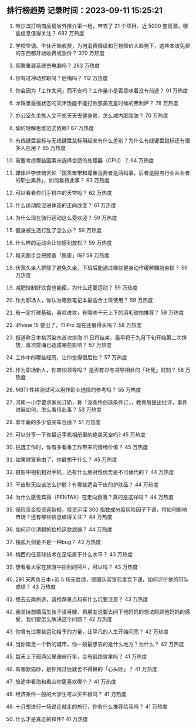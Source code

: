 
## 排行榜趋势 记录时间：2023-09-11 15:25:21
  
  1. 哈尔滨打响商品房省外推介第一枪，带去了 21 个项目、近 5000 套房源，哪些信息值得关注？ 682 万热度
    
  2. 学校空调、午休开始收费，为何消费降级和万物降价大趋势下，这些本该免费的东西都开始收费或涨价？ 370 万热度
    
  3. 频繁重装系统伤电脑吗？ 263 万热度
    
  4. 你有过冲动辞职吗？后悔吗？ 112 万热度
    
  5. 你会因为「工作太闲」而不安吗？工作量小是否意味着没有前途？ 91 万热度
    
  6. 龙珠里最强状态的天津饭能不能打败那美克星时候的弗利萨？ 78 万热度
    
  7. 办公室久坐族人又不想天天去健身房，怎么减内脏脂肪？ 70 万热度
    
  8. 如何理解思维范式依赖? 67 万热度
    
  9. 有线键盘鼠标与无线键盘鼠标用起来有什么差别？为什么有线键盘鼠标还有很多人在用？ 65 万热度
    
  10. 需要考虑哪些因素来选择合适的处理器（CPU）？ 64 万热度
    
  11. 媒体评李佳琦言论「国货难带和尊重消费者是两码事，后者是服务行业从业者的职业素养」，如何看待此事？ 63 万热度
    
  12. 可以看看你们手机中的天空吗？ 62 万热度
    
  13. 什么运动能促进体态的正向改变？ 61 万热度
    
  14. 为什么现在骑行运动这么受欢迎？ 59 万热度
    
  15. 健身被生活打乱了怎么办？ 59 万热度
    
  16. 什么样的运动会让你感到放松？ 59 万热度
    
  17. 每天跑步会把膝盖「跑废」吗? 59 万热度
    
  18. 伏案久坐人群除了避免久坐，下班后能通过哪些健身动作缓解腰肌劳损？ 59 万热度
    
  19. 减肥控制好饮食也能瘦，为什么还要运动？ 59 万热度
    
  20. 作为职场人，你认为哪款笔记本最适合上班使用？ 59 万热度
    
  21. 有一定打球基础，喜欢进攻，有哪些千元上下的羽毛球拍推荐？ 59 万热度
    
  22. iPhone 15 要出了，11 Pro 现在还值得买吗？ 58 万热度
    
  23. 报道称日本核污染水首次排海 11 日将结束，最早将于九月下旬开始第二次排放，首次排海已造成哪些影响？ 57 万热度
    
  24. 工作中的哪些经历，让你觉得很后怕？ 57 万热度
    
  25. 作为职场新人，你害怕领导吗？ 是否有过与领导相处的「社死」时刻？ 56 万热度
    
  26. MBTI 性格测试可以用作职业选择的参考吗？ 55 万热度
    
  27. 河南一小学要求家长订奶，称「没条件创造条件订」，教育局提出批评，事件进展如何，怎么看待此事？ 53 万热度
    
  28. 拿年薪的多少倍买车合适？ 51 万热度
    
  29. 可以分享一下你最近手机相册里的绝美天空吗? 45 万热度
    
  30. 挑选工作时，你有多看重工作带来的情绪价值？ 45 万热度
    
  31. 如果财富自由了，你最想干什么？ 45 万热度
    
  32. 摄影中相机相对手机，还有什么绝对性优势是不可替代的？ 44 万热度
    
  33. 干皮秋天应该怎么护肤？有哪些适合干皮的护肤品？ 44 万热度
    
  34. 为什么感觉宾得（PENTAX）在走向衰落？真的是这样吗？ 44 万热度
    
  35. 保险资金投资迎新规，投资沪深 300 指数成分股风险因子下调，将如何影响市场？还有哪些信息值得关注？ 44 万热度
    
  36. 如何评价清朝的抬枪这款武器？ 44 万热度
    
  37. 独孤九剑是不是一种bug？ 43 万热度
    
  38. 梅西的任意球技术在足坛属于什么水平？ 43 万热度
    
  39. 想看看大家在旅游中拍到的照片，可以吗？ 43 万热度
    
  40. 291 天两负日本+近 5 场无胜绩，德国队官宣弗里克下课，如何评价他的带队成绩？ 43 万热度
    
  41. 想去云南旅游，请推荐景点和有什么坑要注意？ 43 万热度
    
  42. 我坚持想婚后生孩子请月嫂，男朋友说要去问下他妈妈的想法照顾他妈妈的感受，我们要怎么解决这个问题？ 42 万热度
    
  43. 你曾有过哪些运动给予的力量，让平凡的人生开始闪亮？ 42 万热度
    
  44. 当你踏足一个新的城市，你一般最想去的是什么地方？为什么？ 42 万热度
    
  45. 每天上下班两公里骑自行车，会有锻炼效果吗？ 41 万热度
    
  46. 有哪款猫砂，是你用过后就舍不得换的「心头砂」？ 41 万热度
    
  47. 旅途中看海和看山你更喜欢哪个？ 41 万热度
    
  48. 经济条件一般的大学生可以买平板吗？ 41 万热度
    
  49. 十月想进行一场说走就走的旅行，你有什么推荐给我吗？ 41 万热度
    
  50. 什么才是真正的释怀? 41 万热度
    